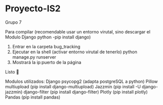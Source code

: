 # Proyecto-IS2
Grupo 7

Para compilar (recomendable usar un entorno virutal, sino descargar el Modulo Django python -pip install django)
1) Entrar en la carpeta bug_tracking
2) Ejecutar en la shell (activar entorno virutal de tenerlo) python manage.py runserver
3) Mostrará la ip:puerto de la página

Listo 🤑

Modulos utilizados:
Django
psycopg2 (adapta postgreSQL a python)
Pillow
multiupload (pip install django-multiupload)
Jazzmin (pip install -U django-jazzmin)
django-filter (pip install django-filter)
Plotly (pip install plotly)
Pandas (pip install pandas)

